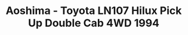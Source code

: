 ---
layout: product
title: "Aoshima - Toyota LN107 Hilux Pick Up Double Cab 4WD 1994"
price: "TBA" 
desc: "N/A"
img_path: "/assets/img/AO52280.jpg"
brand: "N/A"
available: false
special_offer: false
new: false
soon: false
cat: "010000"
subcat: "013700"
subsubcat: "0N/A"
sifra: "AO52280"
popular: false
---